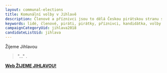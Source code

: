 ```yaml
---
layout: communal-elections
title: Komunální volby v Jihlavě
description: Členové a příznivci jsou to dělá Českou pirátskou stranu silnou. Seznamte se Piráty na Vysočině.
keywords: lidé, členové, piráti, pirátky, příznivci, kandidátka, volby
campaignCategoryUid: jihlava2018
candidateListUid: jihlava
---
```


Žijeme Jihlavou

> "..." .

**[Web ŽIJEME JIHLAVOU!](http://www.zijemejihlavou.cz/cs/)**
